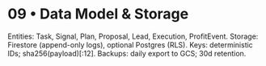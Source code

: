 # 09 • Data Model & Storage
Entities: Task, Signal, Plan, Proposal, Lead, Execution, ProfitEvent.
Storage: Firestore (append-only logs), optional Postgres (RLS).
Keys: deterministic IDs; sha256(payload)[:12].
Backups: daily export to GCS; 30d retention.